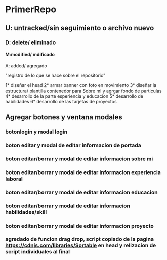 # PrimerRepo

## U: untracked/sin seguimiento o archivo nuevo

### D: delete/ eliminado

#### M:modified/ mdificado

A: added/ agregado

"registro de lo que se hace sobre el repositorio"

1* diseñar el head
2* armar banner con foto en movimiento
3* diseñar la estructura/ plantilla contenedor para Sobre mi y agrgar fondo de particulas
4* desarrollo de la parte esperiencia y educacion
5* desarrollo de habilidades
6* desarrollo de las tarjetas de proyectos

## Agregar botones y ventana modales
### botonlogin y modal login
### boton editar y modal de editar informacion de portada
### boton editar/borrar y modal de editar informacion sobre mi
### boton editar/borrar y modal de editar informacion experiencia laboral
### boton editar/borrar y modal de editar informacion educacion
### boton editar/borrar y modal de editar informacion habilidades/skill
### boton editar/borrar y modal de editar informacion proyecto
### agredado de funcion drag drop, script copiado de la pagina https://cdnjs.com/libraries/Sortable en head y relizacion de script individuales al final 